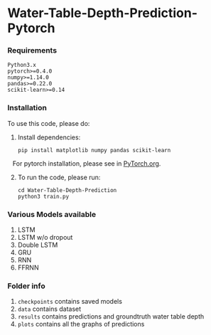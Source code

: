 # Water-Table-Depth-Prediction-Pytorch

### Requirements
```
Python3.x
pytorch>=0.4.0
numpy>=1.14.0
pandas>=0.22.0
scikit-learn>=0.14
```
### Installation
To use this code, please do:
 
1. Install dependencies:
    ```Shell
    pip install matplotlib numpy pandas scikit-learn
    ```
    For pytorch installation, please see in [PyTorch.org](https://pytorch.org/).
  
2. To run the code, please run:
    ```Shell
    cd Water-Table-Depth-Prediction
    python3 train.py
    ```

### Various Models available

1. LSTM
2. LSTM w/o dropout
3. Double LSTM
4. GRU
5. RNN
6. FFRNN

### Folder info
1. `checkpoints` contains saved models
2. `data` contains dataset
3. `results` contains predictions and groundtruth water table depth
4. `plots` contains all the graphs of predictions
